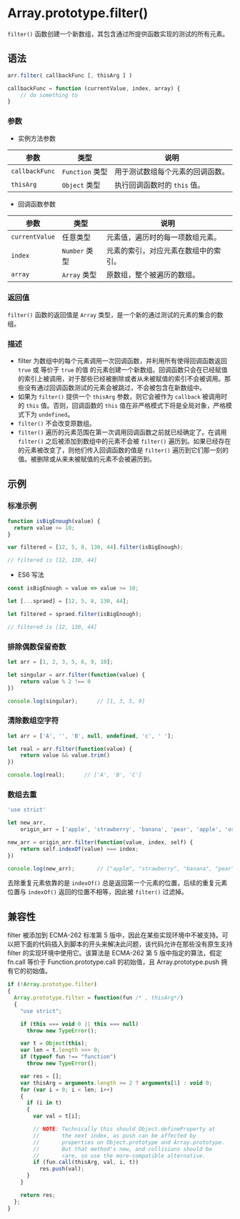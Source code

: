 # Array.prototype.filter()

`filter()` 函数创建一个新数组，其包含通过所提供函数实现的测试的所有元素。 

## 语法

```javascript
arr.filter( callbackFunc [, thisArg ] )

callbackFunc = function (currentValue, index, array) {
    // do something to 
}
```

### 参数

- 实例方法参数

| 参数           | 类型            | 说明                             |
| -------------- | --------------- | -------------------------------- |
| `callbackFunc` | `Function` 类型 | 用于测试数组每个元素的回调函数。 |
| `thisArg`      | `Object` 类型   | 执行回调函数时的 `this` 值。     |

- 回调函数参数

| 参数           | 类型          | 说明                                 |
| -------------- | ------------- | ------------------------------------ |
| `currentValue` | 任意类型      | 元素值，遍历时的每一项数组元素。     |
| `index`        | `Number` 类型 | 元素的索引，对应元素在数组中的索引。 |
| `array`        | `Array` 类型  | 原数组，整个被遍历的数组。           |

### 返回值

`filter()` 函数的返回值是 `Array` 类型，是一个新的通过测试的元素的集合的数组。

### 描述

- filter 为数组中的每个元素调用一次回调函数，并利用所有使得回调函数返回 `true` 或 等价于 `true` 的值 的元素创建一个新数组。回调函数只会在已经赋值的索引上被调用，对于那些已经被删除或者从未被赋值的索引不会被调用。那些没有通过回调函数测试的元素会被跳过，不会被包含在新数组中。
- 如果为 `filter()` 提供一个 `thisArg` 参数，则它会被作为 `callback` 被调用时的 `this` 值。否则，回调函数的 `this` 值在非严格模式下将是全局对象，严格模式下为 `undefined`。
- `filter()` 不会改变原数组。
- `filter()` 遍历的元素范围在第一次调用回调函数之前就已经确定了。在调用 `filter()` 之后被添加到数组中的元素不会被 `filter()` 遍历到。如果已经存在的元素被改变了，则他们传入回调函数的值是 `filter()` 遍历到它们那一刻的值。被删除或从来未被赋值的元素不会被遍历到。

## 示例

### 标准示例

```javascript
function isBigEnough(value) {
  return value >= 10;
}

var filtered = [12, 5, 8, 130, 44].filter(isBigEnough);

// filtered is [12, 130, 44]
```

- ES6 写法

```javascript
const isBigEnough = value => value >= 10;

let [...spraed] = [12, 5, 8, 130, 44];

let filtered = spraed.filter(isBigEnough);

// filtered is [12, 130, 44]
```

### 排除偶数保留奇数

```javascript
let arr = [1, 2, 3, 5, 6, 9, 10];

let singular = arr.filter(function(value) {
	return value % 2 !== 0
})

console.log(singular);		// [1, 3, 5, 9]
```

### 清除数组空字符

```javascript
let arr = ['A', '', 'B', null, undefined, 'c', ' '];

let real = arr.filter(function(value) {
    return value && value.trim()
})

console.log(real);		// ['A', 'B', 'C']
```

### 数组去重

```javascript
'use strict'

let new_arr,
    origin_arr = ['apple', 'strawberry', 'banana', 'pear', 'apple', 'orange', 'strawberry'];

new_arr = origin_arr.filter(function(value, index, self) {
    return self.indexOf(value) === index;
})

console.log(new_arr);		// ["apple", "strawberry", "banana", "pear", "orange"]
```

去除重复元素依靠的是 `indexOf()` 总是返回第一个元素的位置，后续的重复元素位置与 `indexOf()` 返回的位置不相等，因此被 `filter()` 过滤掉。

## 兼容性

filter 被添加到 ECMA-262 标准第 5 版中，因此在某些实现环境中不被支持。可以把下面的代码插入到脚本的开头来解决此问题，该代码允许在那些没有原生支持 filter 的实现环境中使用它。该算法是 ECMA-262 第 5 版中指定的算法，假定 fn.call 等价于 Function.prototype.call 的初始值，且 Array.prototype.push 拥有它的初始值。

```javascript
if (!Array.prototype.filter)
{
  Array.prototype.filter = function(fun /* , thisArg*/)
  {
    "use strict";

    if (this === void 0 || this === null)
      throw new TypeError();

    var t = Object(this);
    var len = t.length >>> 0;
    if (typeof fun !== "function")
      throw new TypeError();

    var res = [];
    var thisArg = arguments.length >= 2 ? arguments[1] : void 0;
    for (var i = 0; i < len; i++)
    {
      if (i in t)
      {
        var val = t[i];

        // NOTE: Technically this should Object.defineProperty at
        //       the next index, as push can be affected by
        //       properties on Object.prototype and Array.prototype.
        //       But that method's new, and collisions should be
        //       rare, so use the more-compatible alternative.
        if (fun.call(thisArg, val, i, t))
          res.push(val);
      }
    }

    return res;
  };
}
```

